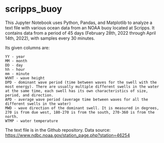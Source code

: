 # scripps_buoy



This Jupyter Notebook uses Python, Pandas, and Matplotlib to analyze a text file with various ocean data from an NOAA buoy located at Scripps. 
It contains data from a period of 45 days (February 28th, 2022 through April 14th, 2022), with samples every 30 minutes.

Its given columns are:

    YY - year
    MM - month
    DD - day
    hh - hour
    mm - minute
    WVHT - wave height
    DPD - dominant wave period (time between waves for the swell with the most energy). There are usually multiple different swells in the water at the same time, each swell has its own characteristics of size, period, and direction.
    APD - average wave period (average time between waves for all the different swells in the water)
    MWD - wave direction of the dominant swell. It is measured in degrees, 270 is from due west, 180-270 is from the south, 270-360 is from the north.
    WTMP - water temperature

The text file is in the Github repository. Data source: https://www.ndbc.noaa.gov/station_page.php?station=46254

